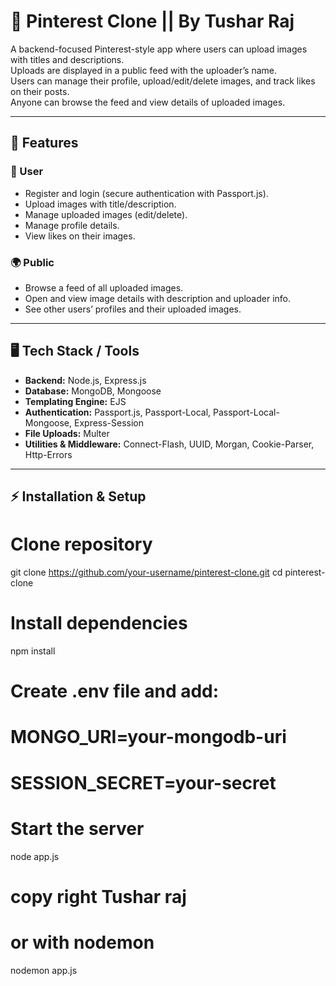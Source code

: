 # 📌 Pinterest Clone || By Tushar Raj

A backend-focused Pinterest-style app where users can upload images with titles and descriptions.  
Uploads are displayed in a public feed with the uploader’s name.  
Users can manage their profile, upload/edit/delete images, and track likes on their posts.  
Anyone can browse the feed and view details of uploaded images.  

---

## 🚀 Features

### 👤 User
- Register and login (secure authentication with Passport.js).
- Upload images with title/description.
- Manage uploaded images (edit/delete).
- Manage profile details.
- View likes on their images.

### 🌍 Public
- Browse a feed of all uploaded images.
- Open and view image details with description and uploader info.
- See other users’ profiles and their uploaded images.

---

## 🖥️ Tech Stack / Tools

- **Backend:** Node.js, Express.js  
- **Database:** MongoDB, Mongoose  
- **Templating Engine:** EJS  
- **Authentication:** Passport.js, Passport-Local, Passport-Local-Mongoose, Express-Session  
- **File Uploads:** Multer  
- **Utilities & Middleware:** Connect-Flash, UUID, Morgan, Cookie-Parser, Http-Errors  

---

## ⚡ Installation & Setup


# Clone repository
git clone https://github.com/your-username/pinterest-clone.git
cd pinterest-clone

# Install dependencies
npm install

# Create .env file and add:
# MONGO_URI=your-mongodb-uri
# SESSION_SECRET=your-secret

# Start the server
node app.js

# copy right Tushar raj
# or with nodemon
nodemon app.js
